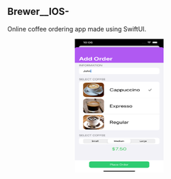 ## Brewer__IOS-
Online coffee ordering app made using SwiftUI. 



<p align="center">
<img src="simulator.png" width="200" height="300" title="Detect image">
</p>

